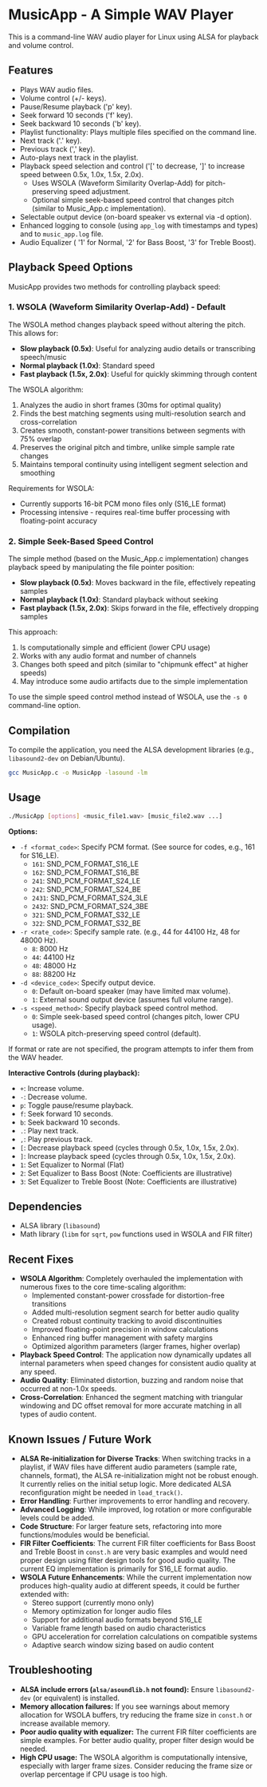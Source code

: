 # MusicApp - A Simple WAV Player

This is a command-line WAV audio player for Linux using ALSA for playback and volume control.

## Features

*   Plays WAV audio files.
*   Volume control (+/- keys).
*   Pause/Resume playback ('p' key).
*   Seek forward 10 seconds ('f' key).
*   Seek backward 10 seconds ('b' key).
*   Playlist functionality: Plays multiple files specified on the command line.
*   Next track ('.' key).
*   Previous track (',' key).
*   Auto-plays next track in the playlist.
*   Playback speed selection and control ('[' to decrease, ']' to increase speed between 0.5x, 1.0x, 1.5x, 2.0x).
    *   Uses WSOLA (Waveform Similarity Overlap-Add) for pitch-preserving speed adjustment.
    *   Optional simple seek-based speed control that changes pitch (similar to Music_App.c implementation).
*   Selectable output device (on-board speaker vs external via -d option).
*   Enhanced logging to console (using `app_log` with timestamps and types) and to `music_app.log` file.
*   Audio Equalizer ( '1' for Normal, '2' for Bass Boost, '3' for Treble Boost).

## Playback Speed Options

MusicApp provides two methods for controlling playback speed:

### 1. WSOLA (Waveform Similarity Overlap-Add) - Default

The WSOLA method changes playback speed without altering the pitch. This allows for:

* **Slow playback (0.5x)**: Useful for analyzing audio details or transcribing speech/music
* **Normal playback (1.0x)**: Standard speed
* **Fast playback (1.5x, 2.0x)**: Useful for quickly skimming through content

The WSOLA algorithm:
1. Analyzes the audio in short frames (30ms for optimal quality)
2. Finds the best matching segments using multi-resolution search and cross-correlation
3. Creates smooth, constant-power transitions between segments with 75% overlap
4. Preserves the original pitch and timbre, unlike simple sample rate changes
5. Maintains temporal continuity using intelligent segment selection and smoothing

Requirements for WSOLA:
* Currently supports 16-bit PCM mono files only (S16_LE format)
* Processing intensive - requires real-time buffer processing with floating-point accuracy

### 2. Simple Seek-Based Speed Control

The simple method (based on the Music_App.c implementation) changes playback speed by manipulating the file pointer position:

* **Slow playback (0.5x)**: Moves backward in the file, effectively repeating samples
* **Normal playback (1.0x)**: Standard playback without seeking
* **Fast playback (1.5x, 2.0x)**: Skips forward in the file, effectively dropping samples

This approach:
1. Is computationally simple and efficient (lower CPU usage)
2. Works with any audio format and number of channels
3. Changes both speed and pitch (similar to "chipmunk effect" at higher speeds)
4. May introduce some audio artifacts due to the simple implementation

To use the simple speed control method instead of WSOLA, use the `-s 0` command-line option.

## Compilation

To compile the application, you need the ALSA development libraries (e.g., `libasound2-dev` on Debian/Ubuntu).

```bash
gcc MusicApp.c -o MusicApp -lasound -lm
```

## Usage

```bash
./MusicApp [options] <music_file1.wav> [music_file2.wav ...]
```

**Options:**

*   `-f <format_code>`: Specify PCM format. (See source for codes, e.g., 161 for S16_LE).
    *   `161`: SND_PCM_FORMAT_S16_LE
    *   `162`: SND_PCM_FORMAT_S16_BE
    *   `241`: SND_PCM_FORMAT_S24_LE
    *   `242`: SND_PCM_FORMAT_S24_BE
    *   `2431`: SND_PCM_FORMAT_S24_3LE
    *   `2432`: SND_PCM_FORMAT_S24_3BE
    *   `321`: SND_PCM_FORMAT_S32_LE
    *   `322`: SND_PCM_FORMAT_S32_BE
*   `-r <rate_code>`: Specify sample rate. (e.g., 44 for 44100 Hz, 48 for 48000 Hz).
    *   `8`: 8000 Hz
    *   `44`: 44100 Hz
    *   `48`: 48000 Hz
    *   `88`: 88200 Hz
*   `-d <device_code>`: Specify output device.
    *   `0`: Default on-board speaker (may have limited max volume).
    *   `1`: External sound output device (assumes full volume range).
*   `-s <speed_method>`: Specify playback speed control method.
    *   `0`: Simple seek-based speed control (changes pitch, lower CPU usage).
    *   `1`: WSOLA pitch-preserving speed control (default).

If format or rate are not specified, the program attempts to infer them from the WAV header.

**Interactive Controls (during playback):**

*   `+`: Increase volume.
*   `-`: Decrease volume.
*   `p`: Toggle pause/resume playback.
*   `f`: Seek forward 10 seconds.
*   `b`: Seek backward 10 seconds.
*   `.`: Play next track.
*   `,`: Play previous track.
*   `[`: Decrease playback speed (cycles through 0.5x, 1.0x, 1.5x, 2.0x).
*   `]`: Increase playback speed (cycles through 0.5x, 1.0x, 1.5x, 2.0x).
*   `1`: Set Equalizer to Normal (Flat)
*   `2`: Set Equalizer to Bass Boost (Note: Coefficients are illustrative)
*   `3`: Set Equalizer to Treble Boost (Note: Coefficients are illustrative)

## Dependencies

*   ALSA library (`libasound`)
*   Math library (`libm` for `sqrt`, `pow` functions used in WSOLA and FIR filter)

## Recent Fixes

* **WSOLA Algorithm**: Completely overhauled the implementation with numerous fixes to the core time-scaling algorithm:
  - Implemented constant-power crossfade for distortion-free transitions
  - Added multi-resolution segment search for better audio quality
  - Created robust continuity tracking to avoid discontinuities
  - Improved floating-point precision in window calculations
  - Enhanced ring buffer management with safety margins
  - Optimized algorithm parameters (larger frames, higher overlap)
* **Playback Speed Control**: The application now dynamically updates all internal parameters when speed changes for consistent audio quality at any speed.
* **Audio Quality**: Eliminated distortion, buzzing and random noise that occurred at non-1.0x speeds.
* **Cross-Correlation**: Enhanced the segment matching with triangular windowing and DC offset removal for more accurate matching in all types of audio content.

## Known Issues / Future Work

*   **ALSA Re-initialization for Diverse Tracks**: When switching tracks in a playlist, if WAV files have different audio parameters (sample rate, channels, format), the ALSA re-initialization might not be robust enough. It currently relies on the initial setup logic. More dedicated ALSA reconfiguration might be needed in `load_track()`.
*   **Error Handling**: Further improvements to error handling and recovery.
*   **Advanced Logging**: While improved, log rotation or more configurable levels could be added.
*   **Code Structure**: For larger feature sets, refactoring into more functions/modules would be beneficial.
*   **FIR Filter Coefficients**: The current FIR filter coefficients for Bass Boost and Treble Boost in `const.h` are very basic examples and would need proper design using filter design tools for good audio quality. The current EQ implementation is primarily for S16_LE format audio.
*   **WSOLA Future Enhancements**: While the current implementation now produces high-quality audio at different speeds, it could be further extended with:
    * Stereo support (currently mono only)
    * Memory optimization for longer audio files
    * Support for additional audio formats beyond S16_LE
    * Variable frame length based on audio characteristics
    * GPU acceleration for correlation calculations on compatible systems
    * Adaptive search window sizing based on audio content

## Troubleshooting

*   **ALSA include errors (`alsa/asoundlib.h` not found):** Ensure `libasound2-dev` (or equivalent) is installed.
*   **Memory allocation failures:** If you see warnings about memory allocation for WSOLA buffers, try reducing the frame size in `const.h` or increase available memory.
*   **Poor audio quality with equalizer:** The current FIR filter coefficients are simple examples. For better audio quality, proper filter design would be needed.
*   **High CPU usage:** The WSOLA algorithm is computationally intensive, especially with larger frame sizes. Consider reducing the frame size or overlap percentage if CPU usage is too high.